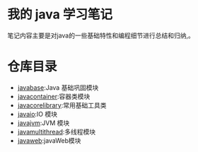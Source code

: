 # 我的 java 学习笔记
笔记内容主要是对java的一些基础特性和编程细节进行总结和归纳,。
  
# 仓库目录   

- [javabase](/javabase/README.md):Java 基础巩固模块  
- [javacontainer](/javacontainer/README.md):容器类模块  
- [javacorelibrary](/javacorelibrary/javacorelibrary.md):常用基础工具类  
- [javaio](/javaio/README.md):IO 模块  
- [javajvm](/javajvm/README.md):JVM 模块  
- [javamultithread](/javamultithread/README.md):多线程模块   
- [javaweb](/javaweb/README.md):javaWeb模块   

